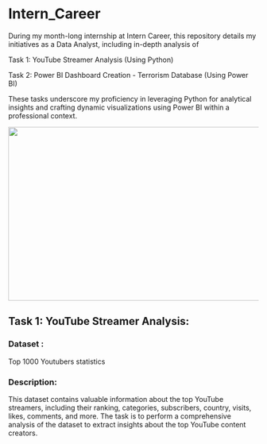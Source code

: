 # Intern_Career
During my month-long internship at Intern Career, this repository details my initiatives as a Data Analyst, including in-depth analysis of

Task 1: YouTube Streamer Analysis (Using Python)

Task 2: Power BI Dashboard Creation - Terrorism Database (Using Power BI)

These tasks underscore my proficiency in leveraging Python for analytical insights and crafting dynamic visualizations using Power BI within a professional context.

<div id="header" align="center">
    <img src="https://github.com/yasmeenustad/Housing_Habitability-Prediction-ML-Project/assets/112754746/39cb359c-de2e-4c73-8436-058e6970f578"  height="350" width="800"/>
</div>

## Task 1: YouTube Streamer Analysis:

### Dataset :
Top 1000 Youtubers statistics

### Description:

This dataset contains valuable information about the top YouTube streamers, including their ranking, categories, subscribers, country, visits, likes, comments, and more. The task is to perform a comprehensive analysis of the dataset to extract insights about the top YouTube content creators.

